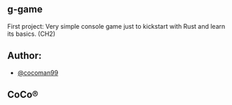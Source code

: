 ## g-game
First project: Very simple console game just to kickstart with Rust and learn its basics.
(CH2)

## Author:
- [@cocoman99](https://www.github.com/cocoman99)
## CoCo®